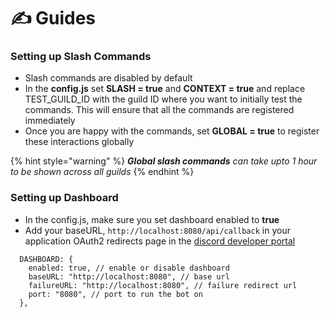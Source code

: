 # ✍ Guides

### Setting up Slash Commands

- Slash commands are disabled by default
- In the **config.js** set **SLASH = true** and **CONTEXT = true** and replace TEST_GUILD_ID with the guild ID where you
  want to initially test the commands. This will ensure that all the commands are registered immediately
- Once you are happy with the commands, set **GLOBAL = true** to register these interactions globally

{% hint style="warning" %}
_**Global slash commands** can take upto 1 hour to be shown across all guilds_
{% endhint %}

### Setting up Dashboard

- In the config.js, make sure you set dashboard enabled to **true**
- Add your baseURL, `http://localhost:8080/api/callback` in your application OAuth2 redirects page in
  the [discord developer portal](https://discord.com/developers/applications)

```
  DASHBOARD: {
    enabled: true, // enable or disable dashboard
    baseURL: "http://localhost:8080", // base url
    failureURL: "http://localhost:8080", // failure redirect url
    port: "8080", // port to run the bot on
  },
```
